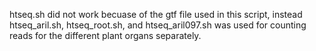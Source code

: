 htseq.sh did not work becuase of the gtf file used in this script, instead htseq_aril.sh, htseq_root.sh, and htseq_aril097.sh was used for counting reads for the different plant organs separately.
